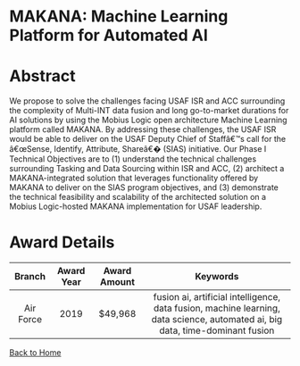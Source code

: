 
MAKANA: Machine Learning Platform for Automated AI
==================================================

# Abstract


We propose to solve the challenges facing USAF ISR and ACC surrounding the complexity of Multi-INT data fusion and long go-to-market durations for AI solutions by using the Mobius Logic open architecture Machine Learning platform called MAKANA. By addressing these challenges, the USAF ISR would be able to deliver on the USAF Deputy Chief of Staffâ€™s call for the â€œSense, Identify, Attribute, Shareâ€� (SIAS) initiative. Our Phase I Technical Objectives are to (1) understand the technical challenges surrounding Tasking and Data Sourcing within ISR and ACC, (2) architect a MAKANA-integrated solution that leverages functionality offered by MAKANA to deliver on the SIAS program objectives, and (3) demonstrate the technical feasibility and scalability of the architected solution on a Mobius Logic-hosted MAKANA implementation for USAF leadership.  

# Award Details

|Branch|Award Year|Award Amount|Keywords|
| :---: | :---: | :---: | :---: |
|Air Force|2019|$49,968|fusion ai, artificial intelligence, data fusion, machine learning, data science, automated ai, big data, time-dominant fusion|
  
  


[Back to Home](https://github.com/chrischow/dod_sbir_awards/DJ/#1476)